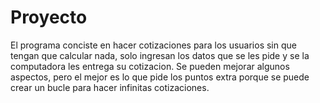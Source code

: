 # Proyecto
El programa conciste en hacer cotizaciones para los usuarios sin que tengan que calcular nada, 
solo ingresan los datos que se les pide y se la computadora les entrega su cotizacion.
Se pueden mejorar algunos aspectos, pero el mejor es lo que pide los puntos extra porque se
puede crear un bucle para hacer infinitas cotizaciones.
